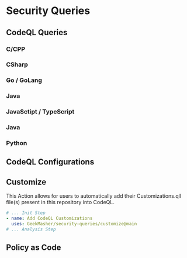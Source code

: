 # Security Queries

## CodeQL Queries

### C/CPP


### CSharp


### Go / GoLang


### Java


### JavaSctipt / TypeScript


### Java


### Python


## CodeQL Configurations


## Customize

This Action allows for users to automatically add their Customizations.qll file(s) present in this repository into CodeQL.

```yaml
# ... Init Step
- name: Add CodeQL Customizations
  uses: GeekMasher/security-queries/customize@main
# ... Analysis Step
```

## Policy as Code


